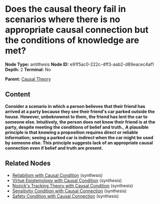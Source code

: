 # Does the causal theory fail in scenarios where there is no appropriate causal connection but the conditions of knowledge are met?

**Node Type:** antithesis
**Node ID:** e91f5ac0-222c-4ff3-aab2-d89eacec4af1
**Depth:** 2
**Terminal:** No

**Parent:** [Causal Theory](causal-theory.md)

## Content

**Consider a scenario in which a person believes that their friend has arrived at a party because they see their friend's car parked outside the house. However, unbeknownst to them, the friend has lent the car to someone else. Intuitively, the person does not know their friend is at the party, despite meeting the conditions of belief and truth.**, **A plausible principle is that knowing a proposition requires direct or reliable information; seeing a parked car is indirect when the car might be used by someone else. This principle suggests lack of an appropriate causal connection even if belief and truth are present.**

## Related Nodes

- [Reliabilism with Causal Condition](reliabilism-with-causal-condition.md) (synthesis)
- [Virtue Epistemology with Causal Condition](virtue-epistemology-with-causal-condition.md) (synthesis)
- [Nozick's Tracking Theory with Causal Condition](nozicks-tracking-theory-with-causal-condition.md) (synthesis)
- [Sensitivity Condition with Causal Connection](sensitivity-condition-with-causal-connection.md) (synthesis)
- [Safety Condition with Causal Connection](safety-condition-with-causal-connection.md) (synthesis)
